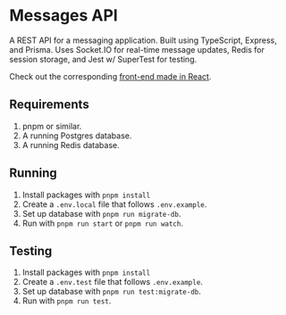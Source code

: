 # Messages API

A REST API for a messaging application. Built using TypeScript, Express, and Prisma. Uses Socket.IO for real-time message updates, Redis for session storage, and Jest w/ SuperTest for testing.

Check out the corresponding [front-end made in React](https://github.com/JoeZlonicky/messages-site).

## Requirements

1. pnpm or similar.
2. A running Postgres database.
3. A running Redis database.

## Running

1. Install packages with `pnpm install`
2. Create a `.env.local` file that follows `.env.example`.
3. Set up database with `pnpm run migrate-db`.
4. Run with `pnpm run start` or `pnpm run watch`.

## Testing

1. Install packages with `pnpm install`
2. Create a `.env.test` file that follows `.env.example`.
3. Set up database with `pnpm run test:migrate-db`.
4. Run with `pnpm run test`.

